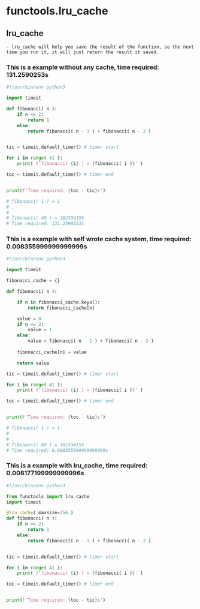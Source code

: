 # functools.lru_cache

## lru_cache
    - lru_cache will help you save the result of the function, so the next time you run it, it will just return the result it saved.

### This is a example without any cache, time required: 131.2590253s
```python
#!/usr/bin/env python3

import timeit

def fibonacci( n ):
    if n <= 2:
        return 1
    else:
        return fibonacci( n - 1 ) + fibonacci( n - 2 )


tic = timeit.default_timer() # timer start

for i in range( 41 ):
    print( f'fibonacci( {i} ) = {fibonacci( i )}' )

toc = timeit.default_timer() # timer end


print(f'Time required: {toc - tic}s')

# fibonacci( 1 ) = 1
# .
# .
# fibonacci( 40 ) = 102334155
# Time required: 131.2590253s
```

### This is a example with self wrote cache system, time required: 0.008355999999999999s
```python
#!/usr/bin/env python3

import timeit

fibonacci_cache = {}

def fibonacci( n ):

    if n in fibonacci_cache.keys():
        return fibonacci_cache[n]

    value = 0
    if n <= 2:
        value = 1
    else:    
        value = fibonacci( n - 1 ) + fibonacci( n - 2 )
    
    fibonacci_cache[n] = value

    return value

tic = timeit.default_timer() # timer start

for i in range( 41 ):
    print( f'fibonacci( {i} ) = {fibonacci( i )}' )

toc = timeit.default_timer() # timer end


print(f'Time required: {toc - tic}s')

# fibonacci( 1 ) = 1
# .
# .
# fibonacci( 40 ) = 102334155
# Time required: 0.008355999999999999s
```

### This is a example with lru_cache, time required: 0.008177199999999996s
```python
#!/usr/bin/env python3

from functools import lru_cache
import timeit

@lru_cache( maxsize=256 )
def fibonacci( n ):
    if n <= 2:
        return 1
    else:
        return fibonacci( n - 1 ) + fibonacci( n - 2 )


tic = timeit.default_timer() # timer start

for i in range( 41 ):
    print( f'fibonacci( {i} ) = {fibonacci( i )}' )

toc = timeit.default_timer() # timer end


print(f'Time required: {toc - tic}s')
```